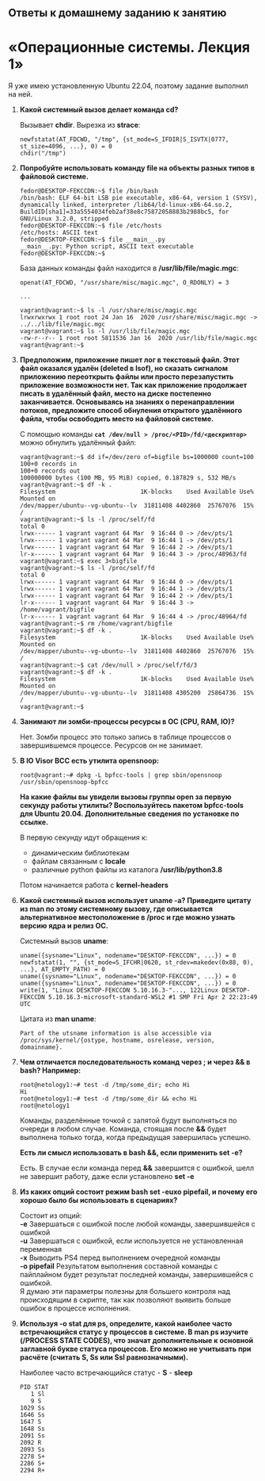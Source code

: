 

## Ответы к домашнему заданию к занятию
# «Операционные системы. Лекция 1»

  Я уже имею установленную Ubuntu 22.04, поэтому задание выполнил на ней.

1. **Какой системный вызов делает команда cd?**

    Вызывает **chdir**. Вырезка из **strace**:
    ```
    newfstatat(AT_FDCWD, "/tmp", {st_mode=S_IFDIR|S_ISVTX|0777, st_size=4096, ...}, 0) = 0
    chdir("/tmp")
    ```

2. **Попробуйте использовать команду file на объекты разных типов в файловой системе.**
    ```
    fedor@DESKTOP-FEKCCDN:~$ file /bin/bash
    /bin/bash: ELF 64-bit LSB pie executable, x86-64, version 1 (SYSV), dynamically linked, interpreter /lib64/ld-linux-x86-64.so.2,        BuildID[sha1]=33a5554034feb2af38e8c75872058883b2988bc5, for GNU/Linux 3.2.0, stripped
    fedor@DESKTOP-FEKCCDN:~$ file /etc/hosts
    /etc/hosts: ASCII text
    fedor@DESKTOP-FEKCCDN:~$ file __main__.py
    __main__.py: Python script, ASCII text executable
    fedor@DESKTOP-FEKCCDN:~$
    ```
    
    База данных команды файл находится в **/usr/lib/file/magic.mgc**:
    ```
    openat(AT_FDCWD, "/usr/share/misc/magic.mgc", O_RDONLY) = 3
    
    ...
    
    vagrant@vagrant:~$ ls -l /usr/share/misc/magic.mgc
    lrwxrwxrwx 1 root root 24 Jan 16  2020 /usr/share/misc/magic.mgc -> ../../lib/file/magic.mgc
    vagrant@vagrant:~$ ls -l /usr/lib/file/magic.mgc
    -rw-r--r-- 1 root root 5811536 Jan 16  2020 /usr/lib/file/magic.mgc
    vagrant@vagrant:~$
    ```

3. **Предположим, приложение пишет лог в текстовый файл. Этот файл оказался удалён (deleted в lsof), но сказать сигналом приложению переоткрыть файлы или просто перезапустить приложение возможности нет. Так как приложение продолжает писать в удалённый файл, место на диске постепенно заканчивается. Основываясь на знаниях о перенаправлении потоков, предложите способ обнуления открытого удалённого файла, чтобы освободить место на файловой системе.**

    С помощью команды **`cat /dev/null > /proc/<PID>/fd/<дескриптор>`** можно обнулить удалённый файл:
    ```
    vagrant@vagrant:~$ dd if=/dev/zero of=bigfile bs=1000000 count=100
    100+0 records in
    100+0 records out
    100000000 bytes (100 MB, 95 MiB) copied, 0.187829 s, 532 MB/s
    vagrant@vagrant:~$ df -k .
    Filesystem                        1K-blocks    Used Available Use% Mounted on
    /dev/mapper/ubuntu--vg-ubuntu--lv  31811408 4402860  25767076  15% /
    vagrant@vagrant:~$ ls -l /proc/self/fd
    total 0
    lrwx------ 1 vagrant vagrant 64 Mar  9 16:44 0 -> /dev/pts/1
    lrwx------ 1 vagrant vagrant 64 Mar  9 16:44 1 -> /dev/pts/1
    lrwx------ 1 vagrant vagrant 64 Mar  9 16:44 2 -> /dev/pts/1
    lr-x------ 1 vagrant vagrant 64 Mar  9 16:44 3 -> /proc/48963/fd
    vagrant@vagrant:~$ exec 3<bigfile
    vagrant@vagrant:~$ ls -l /proc/self/fd
    total 0
    lrwx------ 1 vagrant vagrant 64 Mar  9 16:44 0 -> /dev/pts/1
    lrwx------ 1 vagrant vagrant 64 Mar  9 16:44 1 -> /dev/pts/1
    lrwx------ 1 vagrant vagrant 64 Mar  9 16:44 2 -> /dev/pts/1
    lr-x------ 1 vagrant vagrant 64 Mar  9 16:44 3 -> /home/vagrant/bigfile
    lr-x------ 1 vagrant vagrant 64 Mar  9 16:44 4 -> /proc/48964/fd
    vagrant@vagrant:~$ rm /home/vagrant/bigfile
    vagrant@vagrant:~$ df -k .
    Filesystem                        1K-blocks    Used Available Use% Mounted on
    /dev/mapper/ubuntu--vg-ubuntu--lv  31811408 4402860  25767076  15% /
    vagrant@vagrant:~$ cat /dev/null > /proc/self/fd/3
    vagrant@vagrant:~$ df -k .
    Filesystem                        1K-blocks    Used Available Use% Mounted on
    /dev/mapper/ubuntu--vg-ubuntu--lv  31811408 4305200  25864736  15% /
    vagrant@vagrant:~$
    ```
4. **Занимают ли зомби-процессы ресурсы в ОС (CPU, RAM, IO)?**

    Нет. Зомби процесс это только запись в таблице процессов о завершившемся процессе. Ресурсов он не занимает.

5. **В IO Visor BCC есть утилита opensnoop:**
    ```
    root@vagrant:~# dpkg -L bpfcc-tools | grep sbin/opensnoop
    /usr/sbin/opensnoop-bpfcc
    ```
    
    **На какие файлы вы увидели вызовы группы open за первую секунду работы утилиты? Воспользуйтесь пакетом bpfcc-tools для Ubuntu 20.04. Дополнительные сведения по установке по ссылке.**
    
    В первую секунду идут обращения к:
    - динамическим библиотекам
    - файлам связанным с **locale**
    - различные python файлы из каталога **/usr/lib/python3.8**
 
    Потом начинается работа с **kernel-headers**

 6. **Какой системный вызов использует uname -a? Приведите цитату из man по этому системному вызову, где описывается альтернативное местоположение в /proc и где можно узнать версию ядра и релиз ОС.**

    Системный вызов **uname**:
    ```
    uname({sysname="Linux", nodename="DESKTOP-FEKCCDN", ...}) = 0
    newfstatat(1, "", {st_mode=S_IFCHR|0620, st_rdev=makedev(0x88, 0), ...}, AT_EMPTY_PATH) = 0
    uname({sysname="Linux", nodename="DESKTOP-FEKCCDN", ...}) = 0
    uname({sysname="Linux", nodename="DESKTOP-FEKCCDN", ...}) = 0
    write(1, "Linux DESKTOP-FEKCCDN 5.10.16.3-"..., 122Linux DESKTOP-FEKCCDN 5.10.16.3-microsoft-standard-WSL2 #1 SMP Fri Apr 2 22:23:49 UTC
    ```
    
    Цитата из **man uname**:
    ```
    Part of the utsname information is also accessible via
    /proc/sys/kernel/{ostype, hostname, osrelease, version, domainname}.
    ```

 7. **Чем отличается последовательность команд через ; и через && в bash? Например:**
    ```
    root@netology1:~# test -d /tmp/some_dir; echo Hi
    Hi
    root@netology1:~# test -d /tmp/some_dir && echo Hi
    root@netology1
    ```
    
    Команды, разделённые точкой с запятой будут выполняться по очереди в любом случае. Команда, стоящая после **&&**
    будет выполнена только тогда, когда предыдущая завершилась успешно.
    
    **Есть ли смысл использовать в bash &&, если применить set -e?**
    
    Есть. В случае если команда перед **&&** завершится с ошибкой, шелл не завершит работу, даже если установлено **set -e**

 8. **Из каких опций состоит режим bash set -euxo pipefail, и почему его хорошо было бы использовать в сценариях?**
    
    Состоит из опций:  
    **-e** Завершаться с ошибкой после любой команды, завершившейся с ошибкой  
    **-u** Завершаться с ошибкой, если используется не установленная переменная  
    **-x** Выводить PS4 перед выполнением очередной команды    
    **-o pipefail** Результатом выполнения составной команды с пайплайном будет результат последней команды, завершившейся с ошибкой.  
    Я думаю эти параметры полезны для большего контроля над происходящим в скрипте, так как позволяют выявить больше ошибок в процессе исполнения.
    

 9. **Используя -o stat для ps, определите, какой наиболее часто встречающийся статус у процессов в системе. В man ps изучите (/PROCESS STATE CODES), что значат дополнительные к основной заглавной букве статуса процессов. Его можно не учитывать при расчёте (считать S, Ss или Ssl равнозначными).**

    Наиболее часто встречающийся статус - **S** - **sleep**
    ```
    PID STAT
       1 Sl
       9 S
    1029 Ss
    1646 Ss
    1647 S
    1648 Ss
    2091 Ss
    2092 R
    2093 Ss
    2278 S+
    2286 S+
    2294 R+
    ```
    

